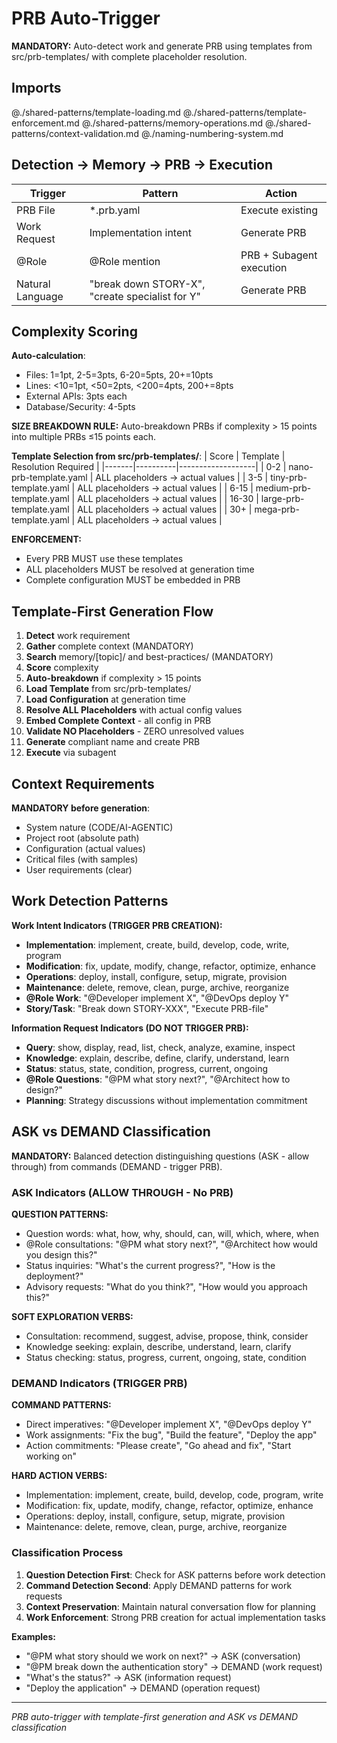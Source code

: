 # PRB Auto-Trigger

**MANDATORY:** Auto-detect work and generate PRB using templates from src/prb-templates/ with complete placeholder resolution.

## Imports
@./shared-patterns/template-loading.md
@./shared-patterns/template-enforcement.md
@./shared-patterns/memory-operations.md
@./shared-patterns/context-validation.md
@./naming-numbering-system.md

## Detection → Memory → PRB → Execution

| Trigger | Pattern | Action |
|---------|---------|--------|
| PRB File | *.prb.yaml | Execute existing |
| Work Request | Implementation intent | Generate PRB |
| @Role | @Role mention | PRB + Subagent execution |
| Natural Language | "break down STORY-X", "create specialist for Y" | Generate PRB |

## Complexity Scoring

**Auto-calculation**:
- Files: 1=1pt, 2-5=3pts, 6-20=5pts, 20+=10pts
- Lines: <10=1pt, <50=2pts, <200=4pts, 200+=8pts
- External APIs: 3pts each
- Database/Security: 4-5pts

**SIZE BREAKDOWN RULE:**
Auto-breakdown PRBs if complexity > 15 points into multiple PRBs ≤15 points each.

**Template Selection from src/prb-templates/**:
| Score | Template | Resolution Required |
|-------|----------|-------------------|
| 0-2 | nano-prb-template.yaml | ALL placeholders → actual values |
| 3-5 | tiny-prb-template.yaml | ALL placeholders → actual values |
| 6-15 | medium-prb-template.yaml | ALL placeholders → actual values |
| 16-30 | large-prb-template.yaml | ALL placeholders → actual values |
| 30+ | mega-prb-template.yaml | ALL placeholders → actual values |

**ENFORCEMENT:**
- Every PRB MUST use these templates
- ALL placeholders MUST be resolved at generation time
- Complete configuration MUST be embedded in PRB

## Template-First Generation Flow

1. **Detect** work requirement
2. **Gather** complete context (MANDATORY)
3. **Search** memory/[topic]/ and best-practices/ (MANDATORY)
4. **Score** complexity
5. **Auto-breakdown** if complexity > 15 points
6. **Load Template** from src/prb-templates/ 
7. **Load Configuration** at generation time
8. **Resolve ALL Placeholders** with actual config values
9. **Embed Complete Context** - all config in PRB
10. **Validate NO Placeholders** - ZERO unresolved values
11. **Generate** compliant name and create PRB
12. **Execute** via subagent

## Context Requirements

**MANDATORY before generation**:
- System nature (CODE/AI-AGENTIC)
- Project root (absolute path)
- Configuration (actual values)
- Critical files (with samples)
- User requirements (clear)

## Work Detection Patterns

**Work Intent Indicators (TRIGGER PRB CREATION):**
- **Implementation**: implement, create, build, develop, code, write, program
- **Modification**: fix, update, modify, change, refactor, optimize, enhance  
- **Operations**: deploy, install, configure, setup, migrate, provision
- **Maintenance**: delete, remove, clean, purge, archive, reorganize
- **@Role Work**: "@Developer implement X", "@DevOps deploy Y"
- **Story/Task**: "Break down STORY-XXX", "Execute PRB-file"

**Information Request Indicators (DO NOT TRIGGER PRB):**
- **Query**: show, display, read, list, check, analyze, examine, inspect
- **Knowledge**: explain, describe, define, clarify, understand, learn  
- **Status**: status, state, condition, progress, current, ongoing
- **@Role Questions**: "@PM what story next?", "@Architect how to design?"
- **Planning**: Strategy discussions without implementation commitment

## ASK vs DEMAND Classification

**MANDATORY:** Balanced detection distinguishing questions (ASK - allow through) from commands (DEMAND - trigger PRB).

### ASK Indicators (ALLOW THROUGH - No PRB)
**QUESTION PATTERNS:**
- Question words: what, how, why, should, can, will, which, where, when
- @Role consultations: "@PM what story next?", "@Architect how would you design this?"
- Status inquiries: "What's the current progress?", "How is the deployment?"
- Advisory requests: "What do you think?", "How would you approach this?"

**SOFT EXPLORATION VERBS:**
- Consultation: recommend, suggest, advise, propose, think, consider
- Knowledge seeking: explain, describe, understand, learn, clarify  
- Status checking: status, progress, current, ongoing, state, condition

### DEMAND Indicators (TRIGGER PRB)
**COMMAND PATTERNS:**
- Direct imperatives: "@Developer implement X", "@DevOps deploy Y"
- Work assignments: "Fix the bug", "Build the feature", "Deploy the app"
- Action commitments: "Please create", "Go ahead and fix", "Start working on"

**HARD ACTION VERBS:**
- Implementation: implement, create, build, develop, code, program, write
- Modification: fix, update, modify, change, refactor, optimize, enhance
- Operations: deploy, install, configure, setup, migrate, provision
- Maintenance: delete, remove, clean, purge, archive, reorganize

### Classification Process
1. **Question Detection First**: Check for ASK patterns before work detection
2. **Command Detection Second**: Apply DEMAND patterns for work requests  
3. **Context Preservation**: Maintain natural conversation flow for planning
4. **Work Enforcement**: Strong PRB creation for actual implementation tasks

**Examples:**
- "@PM what story should we work on next?" → ASK (conversation)
- "@PM break down the authentication story" → DEMAND (work request)
- "What's the status?" → ASK (information request)
- "Deploy the application" → DEMAND (operation request)

---
*PRB auto-trigger with template-first generation and ASK vs DEMAND classification*